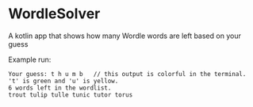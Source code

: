 # WordleSolver
A kotlin app that shows how many Wordle words are left based on your guess


Example run:

```Loaded 2310 words into the list of possible solutions.
Your guess: t h u m b   // this output is colorful in the terminal. 't' is green and 'u' is yellow.
6 words left in the wordlist.
trout tulip tulle tunic tutor torus
